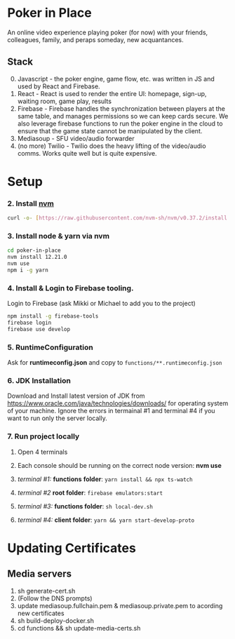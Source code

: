 # Poker in Place

An online video experience playing poker (for now) with your friends, colleagues, family, and peraps someday, new acquantances.

## Stack

0. Javascript - the poker engine, game flow, etc. was written in JS and used by React and Firebase.
1. React - React is used to render the entire UI: homepage, sign-up, waiting room, game play, results
2. Firebase - Firebase handles the synchronization between players at the same table, and manages permissions so we can keep cards secure. We also leverage firebase functions to run the poker engine in the cloud to ensure that the game state cannot be manipulated by the client.
3. Mediasoup - SFU video/audio forwarder
4. (no more) Twilio - Twilio does the heavy lifting of the video/audio comms. Works quite well but is quite expensive.

# Setup

### 2. Install [nvm](https://github.com/nvm-sh/nvm)

```bash
curl -o- [https://raw.githubusercontent.com/nvm-sh/nvm/v0.37.2/install.sh](https://raw.githubusercontent.com/nvm-sh/nvm/v0.37.2/install.sh) | bash
```

### 3. Install node & yarn via nvm

```bash
cd poker-in-place
nvm install 12.21.0
nvm use
npm i -g yarn
```

### 4. Install & Login to Firebase tooling.

Login to Firebase (ask Mikki or Michael to add you to the project)

```bash
npm install -g firebase-tools
firebase login
firebase use develop
```

### 5. RuntimeConfiguration

Ask for **runtimeconfig.json** and copy to `functions/**.runtimeconfig.json`

### 6. JDK Installation

Download and Install latest version of JDK from https://www.oracle.com/java/technologies/downloads/ for operating system of your machine.
Ignore the errors in termainal #1 and terminal #4 if you want to run only the server locally.

### 7. Run project locally

1. Open 4 terminals

2. Each console should be running on the correct node version: **nvm use**

3. _terminal #1:_ **functions** **folder**: `yarn install && npx ts-watch`

4. _terminal #2_ **root folder**: `firebase emulators:start`

5. _terminal #3:_ **functions folder**: `sh local-dev.sh`

6. _terminal #4:_ **client folder**: `yarn && yarn start-develop-proto`

# Updating Certificates

## Media servers

1. sh generate-cert.sh
2. (Follow the DNS prompts)
3. update mediasoup.fullchain.pem & mediasoup.private.pem to acording new certificates
4. sh build-deploy-docker.sh
5. cd functions && sh update-media-certs.sh
